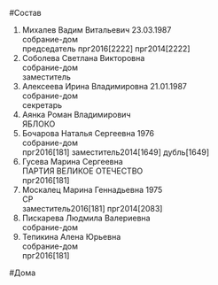#Состав  
1. Михалев Вадим Витальевич 23.03.1987  
    собрание-дом  
    председатель прг2016[2222] прг2014[2222]  
2. Соболева Светлана Викторовна  
    собрание-дом  
    заместитель  
3. Алексеева Ирина Владимировна 21.01.1987  
    собрание-дом  
    секретарь  
4. Аянка Роман Владимирович  
    ЯБЛОКО  
5. Бочарова Наталья Сергеевна 1976  
    собрание-дом  
    прг2016[181] заместитель2014[1649] дубль[1649]  
6. Гусева Марина Сергеевна  
    ПАРТИЯ ВЕЛИКОЕ ОТЕЧЕСТВО  
    прг2016[181]  
7. Москалец Марина Геннадьевна 1975  
    СР  
    заместитель2016[181] прг2014[2083]  
8. Пискарева Людмила Валериевна  
    собрание-дом  
9. Тепикина Алена Юрьевна  
    собрание-дом  
    прг2016[181]  
  
#Дома  
  
